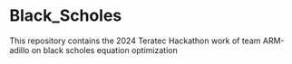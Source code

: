 # Black_Scholes
This repository contains the 2024 Teratec Hackathon work of team ARM-adillo on black scholes equation optimization
